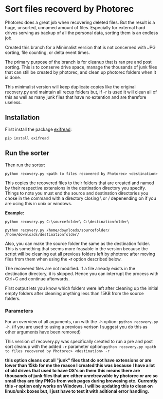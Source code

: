 # Sort files recoverd by Photorec

Photorec does a great job when recovering deleted files. But the result is a huge, unsorted, unnamed amount of files. Especially for external hard drives serving as backup of all the personal data, sorting them is an endless job.

Created this branch for a Minimalist version that is not concerned with JPG sorting, file counting, or delta event times.

The primary purpose of the branch is for cleanup that is ran pre and post sorting.  This is to conserve drive space, manage the thousands of junk files that can still be created by photorec, and clean up photorec folders when it is done.  

This minimalist version will keep duplicate copies like the original recovery.py and maintain all recup folders but, if -r is used it will clean all of this as well as many junk files that have no extention and are therefore useless.  

## Installation

First install the package [exifread](https://pypi.python.org/pypi/ExifRead):

```pip install exifread```

## Run the sorter

Then run the sorter:

```python recovery.py <path to files recovered by Photorec> <destination>```

This copies the recovered files to their folders that are created and named by their respective extensions in the destination directory you specify.  Things to note you must end the source and destination directories you chose in the command with a directory closing \ or / depenending on if you are using this in unix or windows. 

**Example:**

```python recovery.py C:\sourcefolder\ C:\destinationfolder\```

```python recovery.py /home/downloads/sourcefolder/ /home/downloads/destinationfolder/```

Also, you can make the source folder the same as the destination folder.  This is something that seems more feasable in the version because the script will be cleaning out all previous folders left by photorec after moving files from them when using the **-r** option described below.  

The recovered files are not modified. If a file already exists in the destination directory, it is skipped. Hence you can interrupt the process with Ctrl+C and continue afterwards.

First output lets you know which folders were left after cleaning up the initial empty folders after cleaning anything less than 15KB from the source folders.  

### Parameters

For an overview of all arguments, run with the `-h` option: ```python recovery.py -h```.
(if you are used to using a previous verison I suggest you do this as other arguments have been removed)


This version of recovery.py was specifically created to run a pre and post sort cleanup with the added `-r` 
parameter option:```python recovery.py <path to files recovered by Photorec> <destination> -r```

**this option cleans out all "junk" files that do not have extensions or are lower than 15kb**
**for me the reason I created this was because**
**I have a lot of old drives that used to have OS's on them**
**this means there are thousands of junk files that are**
**either unretreavable by photorec or are so small they are**
**tiny PNGs from web pages during browesing etc.**
**Currently this -r option only works on Windows.**
**I will be updating this to clean on linux/unix boxes but, I just have to test it with aditional error handling.**
